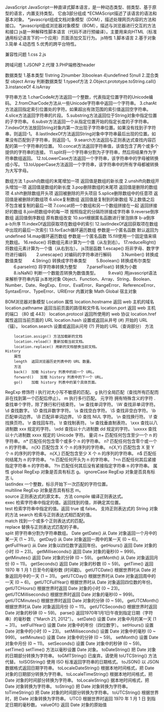 JavaScript
JavaScript一种直译式脚本语言，是一种动态类型、弱类型、基于原型的语言，内置支持类型。
它由3部分组成
*ECMAScript描述了该语言的语法和基本对象。
*javascript组成文档对象模型（DOM），描述处理网页内容的方法和接口。
*javascript组成浏览器对象模型（BOM），描述与浏览器进行交互的方法和接口
js是一种解释性脚本语言（代码不进行预编译）。主要用来向HTML（标准通用标记语言下的一个应用）页面添加交互行为。
js特性
1.脚本语言
2.基于对象
3.简单
4.动态性
5.优秀的跨平台特性。

兼容性问题
	1.css
	2.js

跨域问题
	1.JSONP
	2.代理
	3.PHP端修改header

数据类型
1.基本类型
	1)string
	2)number
	3)boolean
	4)undefined
	5)null
2.混合类型
	object
	Array
判断数据类型
	1.typeof方法
	2.Object.prototype.toString.call()
	3.instanceOf
	4.isArray	

字符串方法
1.charCodeAt方法返回一个整数，代表指定位置字符的Unicode编码。
2.fromCharCode方法从一些Unicode字符串中返回一个字符串。
3.charAt方法返回指定索引位置处的字符。如果超出有效范围的索引值返回空字符串。 
4.slice方法返回字符串的片段。
5.substring方法返回位于String对象中指定位置的子字符串。 
6.substr方法返回一个从指定位置开始的指定长度的子字符串。
7.indexOf方法放回String对象内第一次出现子字符串位置。如果没有找到子字符串，则返回-1。
8.lastIndexOf方法返回String对象中字符串最后出现的位置。如果没有匹配到子字符串，则返回-1。 
9.search方法返回与正则表达式查找内容匹配的第一个字符串的位置。 
10.concat方法返回字符串值，该值包含了两个或多个提供的字符串的连接。 
11.split将一个字符串分割为子字符串，然后将结果作为字符串数组返回。
12.toLowerCase方法返回一个字符串，该字符串中的字母被转换成小写。
13.toUpperCase方法返回一个字符串，该字符串中的所有字母都被转换为大写字母。  

数组方法
1.push向数组的末尾增加一项 返回值是数组的新长度
2.unshift向数组开头增加一项 返回值是数组的新长度
3.pop删除数组的末尾项 返回值是删除的数组项
4.shift删除数组开头项 返回被删除的开头项目
5.splice删除数组中的任意项 返回值是被删除的数组项
6.slice复制数组 返回值是复制到的新数组 写上数值之后 不包含被复制的最后一项
7.concat把一个数组和另一个数组拼接在一起 返回拼接好的数组 
8.join把数组中的每一项 按照指定的分隔符拼接成字符串
9.reverse倒序数组 返回值倒序数组 原有数组改变
10.sort根据匿名函数进行冒泡排序 b-a倒序 a-b升序
11.indexOf返回获取项在数组中的索引
12.lastIndexOf返回获取项在数组中出现的最后一次索引
13.forEach循环遍历数组 参数是一个匿名函数 默认返回为undefined
14.map循环遍历数组 参数是一个匿名函数
15.fill使用一个固定值来填充数组。
16.reduce()	将数组元素计算为一个值（从左到右）。
17.reduceRight()将数组元素计算为一个值（从右到左）。
js顶层函数
	1.escape() 将非字母、数字字符进行编码
　　2.unescape() 对编码的字符串进行解码
　　3.Number() 转换成数值类型
　　4.String() 转换成字符串类型
　　5.Boolean() 转换成布尔类型
　　6.parseInt() 将字符串转换为整型
　　7.parseFloat() 转换为小数
　　8.isNaN() 判断一个数能否转换为数值类型。
　　9.eval() 用javascript语法来解析字符串内容
js本地对象
	Object、Function、Array、String、Boolean、Number、Date、RegExp、Error、EvalError、RangeError、ReferenceError、SyntaxError、TypeError、URIError
  内置对象
	Math Global
  宿主对象		

BOM浏览器对象模型
	Location
		属性
		location.hostname 返回 web 主机的域名
		location.pathname 返回当前页面的路径和文件名
		location.port 返回 web 主机的端口 （80 或 443）
		location.protocol 返回所使用的 web 协议
		location.href 属性返回当前页面的 URL
		location.hash 设置或返回从井号 (#) 开始的 URL（锚）。
		location.search	设置或返回从问号 (?) 开始的 URL（查询部分）
		方法
		
		location.assign() 方法加载新的文档
		location.reload() 重新加载当前文档。
		location.replace() 用新的文档替换当前文档。
	History
		属性
		length	返回浏览器历史列表中的 URL 数量。
		方法
		back()	加载 history 列表中的前一个 URL。
		forward()	加载 history 列表中的下一个 URL。
		go()	加载 history 列表中的某个具体页面。

RegExp
	修饰符
	i	执行对大小写不敏感的匹配。
	g	执行全局匹配（查找所有匹配而非在找到第一个匹配后停止）。
	m	执行多行匹配。
	元字符  拥有特殊含义的字符
	.	查找单个字符，除了换行和行结束符。
	\w	查找单词字符。
	\W	查找非单词字符。
	\d	查找数字。
	\D	查找非数字字符。
	\s	查找空白字符。
	\S	查找非空白字符。
	\b	匹配单词边界。
	\B	匹配非单词边界。
	\0	查找 NUL 字符。
	\n	查找换行符。
	\f	查找换页符。
	\r	查找回车符。
	\t	查找制表符。
	\v	查找垂直制表符。
	\xxx	查找以八进制数 xxx 规定的字符。
	\xdd	查找以十六进制数 dd 规定的字符。
	\uxxxx	查找以十六进制数 xxxx 规定的 Unicode 字符。
	量词
	n+	匹配任何包含至少一个 n 的字符串。
	n*	匹配任何包含零个或多个 n 的字符串。
	n?	匹配任何包含零个或一个 n 的字符串。
	n{X}	匹配包含 X 个 n 的序列的字符串。
	n{X,Y}	匹配包含 X 至 Y 个 n 的序列的字符串。
	n{X,}	匹配包含至少 X 个 n 的序列的字符串。
	n$	匹配任何结尾为 n 的字符串。
	^n	匹配任何开头为 n 的字符串。
	?=n	匹配任何其后紧接指定字符串 n 的字符串。
	?!n	匹配任何其后没有紧接指定字符串 n 的字符串。
	属性
	global	RegExp 对象是否具有标志 g。
	ignoreCase	RegExp 对象是否具有标志 i。	
	lastIndex	一个整数，标示开始下一次匹配的字符位置。	
	multiline	RegExp 对象是否具有标志 m。	
	source	正则表达式的源文本。
	方法
	compile	编译正则表达式。	
	exec	检索字符串中指定的值。返回找到的值，并确定其位置。	
	test	检索字符串中指定的值。返回 true 或 false。	
	支持正则表达式的 String 对象的方法
	search	检索与正则表达式相匹配的值。	
	match	找到一个或多个正则表达式的匹配。	
	replace	替换与正则表达式匹配的子串。	
	split	把字符串分割为字符串数组。
Date
	getDate()	从 Date 对象返回一个月中的某一天 (1 ~ 31)。
	getDay()	从 Date 对象返回一周中的某一天 (0 ~ 6)。
	getFullYear()	从 Date 对象以四位数字返回年份。
	getHours()	返回 Date 对象的小时 (0 ~ 23)。
	getMilliseconds()	返回 Date 对象的毫秒(0 ~ 999)。
	getMinutes()	返回 Date 对象的分钟 (0 ~ 59)。
	getMonth()	从 Date 对象返回月份 (0 ~ 11)。
	getSeconds()	返回 Date 对象的秒数 (0 ~ 59)。
	getTime()	返回 1970 年 1 月 1 日至今的毫秒数 (时间戳)。
	getUTCDate()	根据世界时从 Date 对象返回月中的一天 (1 ~ 31)。
	getUTCDay()	根据世界时从 Date 对象返回周中的一天 (0 ~ 6)。
	getUTCFullYear()	根据世界时从 Date 对象返回四位数的年份。
	getUTCHours()	根据世界时返回 Date 对象的小时 (0 ~ 23)。
	getUTCMilliseconds()	根据世界时返回 Date 对象的毫秒(0 ~ 999)。
	getUTCMinutes()	根据世界时返回 Date 对象的分钟 (0 ~ 59)。
	getUTCMonth()	根据世界时从 Date 对象返回月份 (0 ~ 11)。
	getUTCSeconds()	根据世界时返回 Date 对象的秒钟 (0 ~ 59)。
	parse()	返回1970年1月1日午夜到指定日期（字符串）的毫秒数（"March 21, 2012"）。
	setDate()	设置 Date 对象中月的某一天 (1 ~ 31)。
	setFullYear()	设置 Date 对象中的年份（四位数字）。
	setHours()	设置 Date 对象中的小时 (0 ~ 23)。
	setMilliseconds()	设置 Date 对象中的毫秒 (0 ~ 999)。
	setMinutes()	设置 Date 对象中的分钟 (0 ~ 59)。
	setMonth()	设置 Date 对象中月份 (0 ~ 11)。
	setSeconds()	设置 Date 对象中的秒钟 (0 ~ 59)。
	setTime()	setTime() 方法以毫秒设置 Date 对象。
	toDateString()	把 Date 对象的日期部分转换为字符串。
	toGMTString()	已废弃。请使用 toUTCString() 方法代替。
	toISOString()	使用 ISO 标准返回字符串的日期格式。
	toJSON()	以 JSON 数据格式返回日期字符串。
	toLocaleDateString()	根据本地时间格式，把 Date 对象的日期部分转换为字符串。
	toLocaleTimeString()	根据本地时间格式，把 Date 对象的时间部分转换为字符串。
	toLocaleString()	据本地时间格式，把 Date 对象转换为字符串。
	toString()	把 Date 对象转换为字符串。
	toTimeString()	把 Date 对象的时间部分转换为字符串。
	toUTCString()	根据世界时，把 Date 对象转换为字符串。
	UTC()	根据世界时返回 1970 年 1 月 1 日 到指定日期的毫秒数。
	valueOf()	返回 Date 对象的原始值
